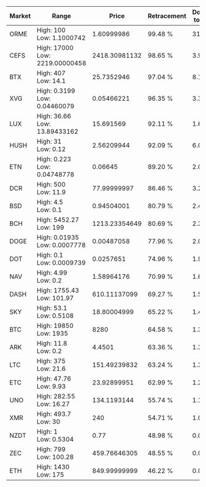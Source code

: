 | Market | Range | Price| Retracement | Doubles to 50% |
| --- | --- | --- | --- | --- |
| ORME | High: 100<br />Low: 1.1000742 | 1.60999986 | 99.48 % | 31.40 |
| CEFS | High: 17000<br />Low: 2219.00000458 | 2418.30981132 | 98.65 % | 3.97 |
| BTX | High: 407<br />Low: 14.1 | 25.7352946 | 97.04 % | 8.18 |
| XVG | High: 0.3199<br />Low: 0.04460079 | 0.05466221 | 96.35 % | 3.33 |
| LUX | High: 36.66<br />Low: 13.89433162 | 15.691569 | 92.11 % | 1.61 |
| HUSH | High: 31<br />Low: 0.12 | 2.56209944 | 92.09 % | 6.07 |
| ETN | High: 0.223<br />Low: 0.04748778 | 0.06645 | 89.20 % | 2.04 |
| DCR | High: 500<br />Low: 11.9 | 77.99999997 | 86.46 % | 3.28 |
| BSD | High: 4.5<br />Low: 0.1 | 0.94504001 | 80.79 % | 2.43 |
| BCH | High: 5452.27<br />Low: 199 | 1213.23354649 | 80.69 % | 2.33 |
| DOGE | High: 0.01935<br />Low: 0.0007778 | 0.00487058 | 77.96 % | 2.07 |
| DOT | High: 0.1<br />Low: 0.0009739 | 0.0257651 | 74.96 % | 1.96 |
| NAV | High: 4.99<br />Low: 0.2 | 1.58964176 | 70.99 % | 1.63 |
| DASH | High: 1755.43<br />Low: 101.97 | 610.11137099 | 69.27 % | 1.52 |
| SKY | High: 53.1<br />Low: 0.5108 | 18.80004999 | 65.22 % | 1.43 |
| BTC | High: 19850<br />Low: 1935 | 8280 | 64.58 % | 1.32 |
| ARK | High: 11.8<br />Low: 0.2 | 4.4501 | 63.36 % | 1.35 |
| LTC | High: 375<br />Low: 21.6 | 151.49239832 | 63.24 % | 1.31 |
| ETC | High: 47.76<br />Low: 9.93 | 23.92899951 | 62.99 % | 1.21 |
| UNO | High: 282.55<br />Low: 16.27 | 134.1193144 | 55.74 % | 1.11 |
| XMR | High: 493.7<br />Low: 30 | 240 | 54.71 % | 1.09 |
| NZDT | High: 1<br />Low: 0.5304 | 0.77 | 48.98 % | 0.00 |
| ZEC | High: 799<br />Low: 100.28 | 459.76646305 | 48.55 % | 0.00 |
| ETH | High: 1430<br />Low: 175 | 849.99999999 | 46.22 % | 0.00 |
